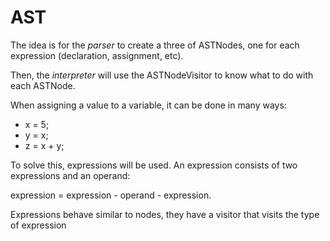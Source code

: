 # AST
The idea is for the *parser* to create a three of ASTNodes, one for each expression (declaration, assignment, etc).

Then, the *interpreter* will use the ASTNodeVisitor to know what to do with each ASTNode.

When assigning a value to a variable, it can be done in many ways:

- x = 5;
- y = x;
- z = x + y;

To solve this, expressions will be used. An expression consists of two expressions and an operand:

expression = expression - operand - expression.

Expressions behave similar to nodes, they have a visitor that visits the type of expression 